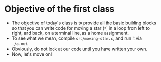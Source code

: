 # Objective of the first class

- The objective of today's class is to provide all the basic building blocks so
  that you can write code for moving a star (`*`) in a loop from left to right,
  and back, on a terminal line, as a home assignment.
- To see what we mean, compile `src/moving-star.c`, and run it via `./a.out`.
- Obviously, do not look at our code until you have written your own.
- Now, let's move on!
